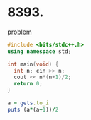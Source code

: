 # 8393. 

[problem](https://www.acmicpc.net/problem/8393)

```cpp
#include <bits/stdc++.h>
using namespace std;

int main(void) {
  int n; cin >> n;
  cout << n*(n+1)/2;
  return 0;
}
```

```rb
a = gets.to_i
puts (a*(a+1))/2
```
